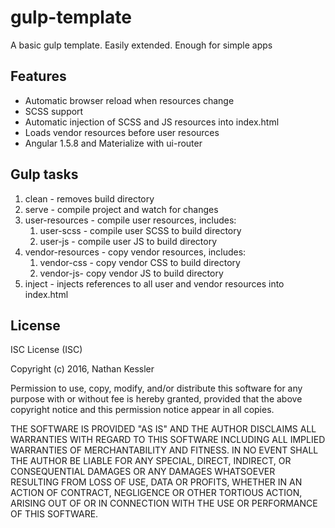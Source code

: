 # gulp-template

A basic gulp template. Easily extended. Enough for simple apps

## Features

* Automatic browser reload when resources change
* SCSS support
* Automatic injection of SCSS and JS resources into index.html
* Loads vendor resources before user resources
* Angular 1.5.8 and Materialize with ui-router

## Gulp tasks

1. clean - removes build directory
2. serve - compile project and watch for changes
3. user-resources - compile user resources, includes:
    1. user-scss - compile user SCSS to build directory
    2. user-js - compile user JS to build directory
4. vendor-resources - copy vendor resources, includes:
    1. vendor-css - copy vendor CSS to build directory
    2. vendor-js- copy vendor JS to build directory
5. inject - injects references to all user and vendor resources into index.html

## License

ISC License (ISC)

Copyright (c) 2016, Nathan Kessler

Permission to use, copy, modify, and/or distribute this software for any purpose with or without fee is hereby granted, provided that the above copyright notice and this permission notice appear in all copies.

THE SOFTWARE IS PROVIDED "AS IS" AND THE AUTHOR DISCLAIMS ALL WARRANTIES WITH REGARD TO THIS SOFTWARE INCLUDING ALL IMPLIED WARRANTIES OF MERCHANTABILITY AND FITNESS. IN NO EVENT SHALL THE AUTHOR BE LIABLE FOR ANY SPECIAL, DIRECT, INDIRECT, OR CONSEQUENTIAL DAMAGES OR ANY DAMAGES WHATSOEVER RESULTING FROM LOSS OF USE, DATA OR PROFITS, WHETHER IN AN ACTION OF CONTRACT, NEGLIGENCE OR OTHER TORTIOUS ACTION, ARISING OUT OF OR IN CONNECTION WITH THE USE OR PERFORMANCE OF THIS SOFTWARE.
